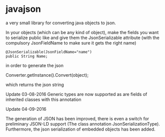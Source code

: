 # javajson
a very small library for converting java objects to json.

In your objects (which can be any kind of object), make the fields you want to serialize public
like and give them the JsonSerializable attribute (with the compulsory JsonFieldName to make sure it gets the right name)

	@JsonSerializable(JsonFieldName="name")
	public String Name;
	

in order to generate the json

Converter.getInstance().Convert(object); 

which returns the json string

Update 03-08-2016
Generic types are now supported as are fields of inherited classes with this annotation 

Update 04-09-2016

The generation of JSON has been improved, there is even a switch for preliminary JSON-LD support (The class annotation JsonSerializationType). Furthermore, the json serialization of embedded objects has been added.
	

